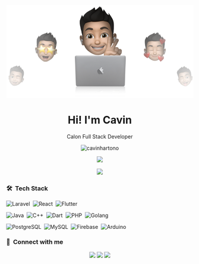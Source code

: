<p align="center"><img src="https://raw.githubusercontent.com/KevinPatel04/KevinPatel04/master/cover-thompson.png"></p>

<h1 align="center"> Hi! I'm Cavin </h1>

<p align="center"> Calon Full Stack Developer</p>

<p align="center"> <img src="https://komarev.com/ghpvc/?username=cavinhartono&label=Profile%20views&color=2e3440&style=flat" alt="cavinhartono" /> </p>

<p align="center"><img src="https://github-readme-stats.vercel.app/api?username=cavinhartono&count_private=true&show_icons=true&&theme=nord&include_all_commits=true" width="400"></p> 
<p align="center"><img src="https://github-readme-streak-stats.herokuapp.com?user=cavinhartono&theme=nord"></p>

### 🛠 &nbsp;Tech Stack
![Laravel](https://img.shields.io/badge/-Laravel-05122A?style=flat&logo=laravel&logoColor=FF2D20)&nbsp;
![React](https://img.shields.io/badge/-React-05122A?style=flat&logo=react&logoColor=777BB4)&nbsp;
![Flutter](https://img.shields.io/badge/-Flutter-05122A?style=flat&logo=flutter&logoColor=02569B)&nbsp;

![Java](https://img.shields.io/badge/-Java-05122A?style=flat&logo=java&logoColor=FFA518)&nbsp;
![C++](https://img.shields.io/badge/-C++-05122A?style=flat&logo=C%2B%2B&logoColor=00599C)&nbsp;
![Dart](https://img.shields.io/badge/-Dart-05122A?style=flat&logo=dart&logoColor=1075C2)&nbsp;
![PHP](https://img.shields.io/badge/-PHP-05122A?style=flat&logo=php&logoColor=777BB4)&nbsp;
![Golang](https://img.shields.io/badge/-Golang-05122A?style=flat&logo=go&logoColor=777BB4)&nbsp;

![PostgreSQL](https://img.shields.io/badge/-PostgreSQL-05122A?style=flat&logo=postgresql&logoColor=336791)&nbsp;
![MySQL](https://img.shields.io/badge/-MySQL-05122A?style=flat&logo=mysql&logoColor=4479A1)&nbsp;
![Firebase](https://img.shields.io/badge/-Firebase-05122A?style=flat&logo=firebase&logoColor=FFCA28)&nbsp;
![Arduino](https://img.shields.io/badge/-Arduino-05122A?style=flat&logo=arduino&logoColor=00979D)&nbsp;


### :link: &nbsp;Connect with me

<p align="center">
<a href="https://cavinhartono.com"><img src="https://img.shields.io/badge/-cavinhartono.com-3423A6?style=for-the-badge&logo=Google-Chrome&logoColor=white"/></a>
<a href="https://www.linkedin.com/in/cavinhartono"><img src="https://img.shields.io/badge/-Cavin%20Hartono%20Putra-0077B5?style=for-the-badge&logo=Linkedin&logoColor=white"/></a>
<a href="mailto:muhammadcavin25@gmail.com"><img src="https://img.shields.io/badge/-muhammadcavin25@gmail.com-D14836?style=for-the-badge&logo=Gmail&logoColor=white"/></a>
</p>

